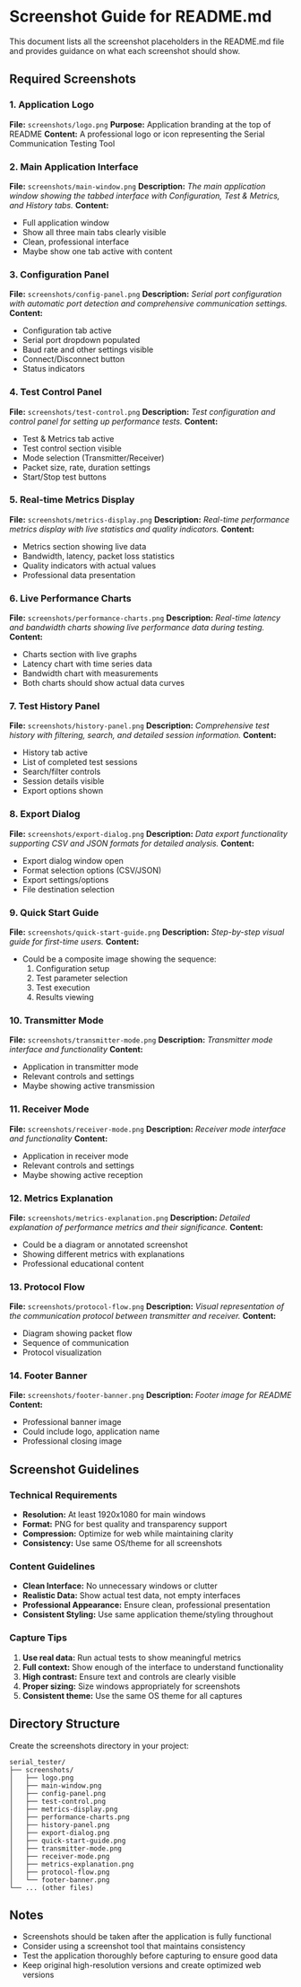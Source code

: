 # Screenshot Guide for README.md

This document lists all the screenshot placeholders in the README.md file and provides guidance on what each screenshot should show.

## Required Screenshots

### 1. Application Logo
**File:** `screenshots/logo.png`
**Purpose:** Application branding at the top of README
**Content:** A professional logo or icon representing the Serial Communication Testing Tool

### 2. Main Application Interface
**File:** `screenshots/main-window.png`
**Description:** *The main application window showing the tabbed interface with Configuration, Test & Metrics, and History tabs.*
**Content:** 
- Full application window
- Show all three main tabs clearly visible
- Clean, professional interface
- Maybe show one tab active with content

### 3. Configuration Panel
**File:** `screenshots/config-panel.png`
**Description:** *Serial port configuration with automatic port detection and comprehensive communication settings.*
**Content:**
- Configuration tab active
- Serial port dropdown populated
- Baud rate and other settings visible
- Connect/Disconnect button
- Status indicators

### 4. Test Control Panel
**File:** `screenshots/test-control.png`
**Description:** *Test configuration and control panel for setting up performance tests.*
**Content:**
- Test & Metrics tab active
- Test control section visible
- Mode selection (Transmitter/Receiver)
- Packet size, rate, duration settings
- Start/Stop test buttons

### 5. Real-time Metrics Display
**File:** `screenshots/metrics-display.png`
**Description:** *Real-time performance metrics display with live statistics and quality indicators.*
**Content:**
- Metrics section showing live data
- Bandwidth, latency, packet loss statistics
- Quality indicators with actual values
- Professional data presentation

### 6. Live Performance Charts
**File:** `screenshots/performance-charts.png`
**Description:** *Real-time latency and bandwidth charts showing live performance data during testing.*
**Content:**
- Charts section with live graphs
- Latency chart with time series data
- Bandwidth chart with measurements
- Both charts should show actual data curves

### 7. Test History Panel
**File:** `screenshots/history-panel.png`
**Description:** *Comprehensive test history with filtering, search, and detailed session information.*
**Content:**
- History tab active
- List of completed test sessions
- Search/filter controls
- Session details visible
- Export options shown

### 8. Export Dialog
**File:** `screenshots/export-dialog.png`
**Description:** *Data export functionality supporting CSV and JSON formats for detailed analysis.*
**Content:**
- Export dialog window open
- Format selection options (CSV/JSON)
- Export settings/options
- File destination selection

### 9. Quick Start Guide
**File:** `screenshots/quick-start-guide.png`
**Description:** *Step-by-step visual guide for first-time users.*
**Content:**
- Could be a composite image showing the sequence:
  1. Configuration setup
  2. Test parameter selection
  3. Test execution
  4. Results viewing

### 10. Transmitter Mode
**File:** `screenshots/transmitter-mode.png`
**Description:** *Transmitter mode interface and functionality*
**Content:**
- Application in transmitter mode
- Relevant controls and settings
- Maybe showing active transmission

### 11. Receiver Mode
**File:** `screenshots/receiver-mode.png`
**Description:** *Receiver mode interface and functionality*
**Content:**
- Application in receiver mode
- Relevant controls and settings
- Maybe showing active reception

### 12. Metrics Explanation
**File:** `screenshots/metrics-explanation.png`
**Description:** *Detailed explanation of performance metrics and their significance.*
**Content:**
- Could be a diagram or annotated screenshot
- Showing different metrics with explanations
- Professional educational content

### 13. Protocol Flow
**File:** `screenshots/protocol-flow.png`
**Description:** *Visual representation of the communication protocol between transmitter and receiver.*
**Content:**
- Diagram showing packet flow
- Sequence of communication
- Protocol visualization

### 14. Footer Banner
**File:** `screenshots/footer-banner.png`
**Description:** *Footer image for README*
**Content:**
- Professional banner image
- Could include logo, application name
- Professional closing image

## Screenshot Guidelines

### Technical Requirements
- **Resolution:** At least 1920x1080 for main windows
- **Format:** PNG for best quality and transparency support
- **Compression:** Optimize for web while maintaining clarity
- **Consistency:** Use same OS/theme for all screenshots

### Content Guidelines
- **Clean Interface:** No unnecessary windows or clutter
- **Realistic Data:** Show actual test data, not empty interfaces
- **Professional Appearance:** Ensure clean, professional presentation
- **Consistent Styling:** Use same application theme/styling throughout

### Capture Tips
1. **Use real data:** Run actual tests to show meaningful metrics
2. **Full context:** Show enough of the interface to understand functionality
3. **High contrast:** Ensure text and controls are clearly visible
4. **Proper sizing:** Size windows appropriately for screenshots
5. **Consistent theme:** Use the same OS theme for all captures

## Directory Structure
Create the screenshots directory in your project:
```
serial_tester/
├── screenshots/
│   ├── logo.png
│   ├── main-window.png
│   ├── config-panel.png
│   ├── test-control.png
│   ├── metrics-display.png
│   ├── performance-charts.png
│   ├── history-panel.png
│   ├── export-dialog.png
│   ├── quick-start-guide.png
│   ├── transmitter-mode.png
│   ├── receiver-mode.png
│   ├── metrics-explanation.png
│   ├── protocol-flow.png
│   └── footer-banner.png
└── ... (other files)
```

## Notes
- Screenshots should be taken after the application is fully functional
- Consider using a screenshot tool that maintains consistency
- Test the application thoroughly before capturing to ensure good data
- Keep original high-resolution versions and create optimized web versions
